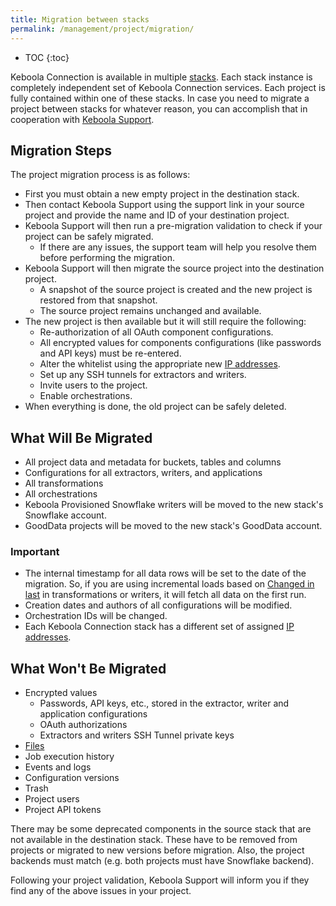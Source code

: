 ```yaml
---
title: Migration between stacks
permalink: /management/project/migration/
---
```


* TOC
{:toc}

Keboola Connection is available in multiple [stacks](/overview/#stacks). Each stack instance 
is completely independent set of Keboola Connection services. Each project is fully contained within one of these stacks. 
In case you need to migrate a project between stacks for whatever reason, you can accomplish that in cooperation 
with [Keboola Support](/management/support/).

## Migration Steps

The project migration process is as follows:

- First you must obtain a new empty project in the destination stack.
- Then contact Keboola Support using the support link in your source project and provide the name and ID of your 
destination project.
- Keboola Support will then run a pre-migration validation to check if your project can be safely migrated.
  - If there are any issues, the support team will help you resolve them before performing the migration.
- Keboola Support will then migrate the source project into the destination project.
  - A snapshot of the source project is created and the new project is restored from that snapshot.
  - The source project remains unchanged and available.
- The new project is then available but it will still require the following:
  - Re-authorization of all OAuth component configurations.
  - All encrypted values for components configurations (like passwords and API keys) must be re-entered.
  - Alter the whitelist using the appropriate new [IP addresses](/components/ip-addresses/).
  - Set up any SSH tunnels for extractors and writers.
  - Invite users to the project.
  - Enable orchestrations.
- When everything is done, the old project can be safely deleted.

## What Will Be Migrated

- All project data and metadata for buckets, tables and columns
- Configurations for all extractors, writers, and applications
- All transformations
- All orchestrations
- Keboola Provisioned Snowflake writers will be moved to the new stack's Snowflake account.
- GoodData projects will be moved to the new stack's GoodData account.

### Important
- The internal timestamp for all data rows will be set to the date of the migration. So, if you are using incremental loads 
based on [Changed in last](/transformations/mappings/#input-mapping) in 
transformations or writers, it will fetch all data on the first run.
- Creation dates and authors of all configurations will be modified.
- Orchestration IDs will be changed.
- Each Keboola Connection stack has a different set of assigned [IP addresses](/components/ip-addresses/).

## What Won't Be Migrated
- Encrypted values
  - Passwords, API keys, etc., stored in the extractor, writer and application configurations
  - OAuth authorizations
  - Extractors and writers SSH Tunnel private keys
- [Files](/storage/files/)
- Job execution history
- Events and logs
- Configuration versions
- Trash
- Project users
- Project API tokens

There may be some deprecated components in the source stack that are not available in the destination stack. 
These have to be removed from projects or migrated to new versions before migration. Also, the project backends 
must match (e.g. both projects must have Snowflake backend).

Following your project validation, Keboola Support will inform you if they find any of the above issues in your 
project.
